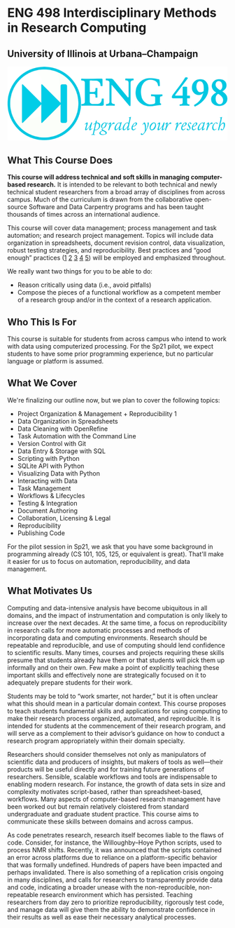 # ENG 498 Interdisciplinary Methods in Research Computing
## University of Illinois at Urbana–Champaign

![](wordmark-small.png)

## What This Course Does

**This course will address technical and soft skills in managing computer-based research.** It is intended to be relevant to both technical and newly technical student researchers from a broad array of disciplines from across campus. Much of the curriculum is drawn from the collaborative open-source Software and Data Carpentry programs and has been taught thousands of times across an international audience.

This course will cover data management; process management and task automation; and research project management. Topics will include data organization in spreadsheets, document revision control, data visualization, robust testing strategies, and reproducibility. Best practices and “good enough” practices ([1][1] [2][2] [3][3] [4][4] [5][5]) will be employed and emphasized throughout.

We really want two things for you to be able to do:

- Reason critically using data (i.e., avoid pitfalls)
- Compose the pieces of a functional workflow as a competent member of a research group and/or in the context of a research application.

## Who This Is For

This course is suitable for students from across campus who intend to work with data using computerized processing.  For the Sp21 pilot, we expect students to have some prior programming experience, but no particular language or platform is assumed.

## What We Cover

We're finalizing our outline now, but we plan to cover the following topics:

- Project Organization & Management + Reproducibility 1
- Data Organization in Spreadsheets
- Data Cleaning with OpenRefine
- Task Automation with the Command Line
- Version Control with Git
- Data Entry & Storage with SQL
- Scripting with Python
- SQLite API with Python
- Visualizing Data with Python
- Interacting with Data
- Task Management
- Workflows & Lifecycles
- Testing & Integration
- Document Authoring
- Collaboration, Licensing & Legal
- Reproducibility
- Publishing Code

For the pilot session in Sp21, we ask that you have some background in programming already (CS 101, 105, 125, or equivalent is great).  That'll make it easier for us to focus on automation, reproducibility, and data management.


## What Motivates Us

Computing and data-intensive analysis have become ubiquitous in all domains, and the impact of instrumentation and computation is only likely to increase over the next decades. At the same time, a focus on reproducibility in research calls for more automatic processes and methods of incorporating data and computing environments. Research should be repeatable and reproducible, and use of computing should lend confidence to scientific results. Many times, courses and projects requiring these skills presume that students already have them or that students will pick them up informally and on their own. Few make a point of explicitly teaching these important skills and effectively none are strategically focused on it to adequately prepare students for their work.

Students may be told to “work smarter, not harder,” but it is often unclear what this should mean in a particular domain context. This course proposes to teach students fundamental skills and applications for using computing to make their research process organized, automated, and reproducible. It is intended for students at the commencement of their research program, and will serve as a complement to their advisor’s guidance on how to conduct a research program appropriately within their domain specialty.

Researchers should consider themselves not only as manipulators of scientific data and producers of insights, but makers of tools as well—their products will be useful directly and for training future generations of researchers. Sensible, scalable workflows and tools are indispensable to enabling modern research. For instance, the growth of data sets in size and complexity motivates script-based, rather than spreadsheet-based, workflows. Many aspects of computer-based research management have been worked out but remain relatively cloistered from standard undergraduate and graduate student practice. This course aims to communicate these skills between domains and across campus.

As code penetrates research, research itself becomes liable to the flaws of code. Consider, for instance, the Willoughby–Hoye Python scripts, used to process NMR shifts. Recently, it was announced that the scripts contained an error across platforms due to reliance on a platform-specific behavior that was formally undefined. Hundreds of papers have been impacted and perhaps invalidated. There is also something of a replication crisis ongoing in many disciplines, and calls for researchers to transparently provide data and code, indicating a broader unease with the non-reproducible, non-repeatable research environment which has persisted. Teaching researchers from day zero to prioritize reproducibility, rigorously test code, and manage data will give them the ability to demonstrate confidence in their results as well as ease their necessary analytical processes.

[1]: <https://journals.plos.org/ploscompbiol/article?id=10.1371/journal.pcbi.1005510#sec027> "Greg Wilson, et al. “Good enough practices in scientific computing”"
[2]: <https://experts.illinois.edu/en/publications/how-to-improve-your-relationship-with-your-future-self> "Jake Bowers, Maarten Voors, “How to improve your relationship with your future self”"
[3]: <https://katharinemarielee.github.io/2020/04/06/my-favorite-references-for-working-in-r/> "Katie Lee, “My favorite references for working in R”"
[4]: <https://www.oreilly.com/library/view/effective-computation-in/9781491901564/> "Katy Huff, Anthony Scopatz, _Effective Computation in Physics_"
[5]: <https://merely-useful.github.io/py-rse/index.html> "Greg Wilson, _Merely Useful_"
